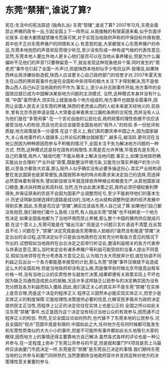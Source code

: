 # 东莞“禁猪",谁说了算?

宪在:生活中的宪法踪迹 (独角扎丛)
东莞“禁猪",谁说了算?
2007年12月,东莞全面禁止养猪的政令一出,引起全国上下一阵热议.从我接触的有限渠道来看,似乎负面评论居多.论者大都质疑禁猪令荒唐可笑,对于实现当地政府声称的环保目标作用有限,其中也不乏对东莞养猪户的同情和关心.有意思的是,大家都很关心东莞养猪户的命运,东莞本地抱怨的声音却反而很少听见,至少没有形成一种有成气候的代表性意见.显然,东莞本地人要比外地人更关心他们是否可以在当地从事养猪业,但是为什么偏偏听不见他们的声音?只要稍留意一下,就会发现这种现象绝非个案.同时发生的“周老虎"事件也引起了全国一片声讨,但是陕西本地却似乎少有抗议声.按理说,如果陕西林业局涉嫌协助造假,陕西人应该更关心自己政府部门的信誉才对.2007年夏天发生在山西的黑砖窑事件也是在全国和中央领导的极大关注下才得到解决,而不是依靠山西人自己纠正当地政府的不作为.事实上,至少从孙志刚事件开始,地方事件的全国效应就已成为中国解决某些地方问题的主流模式.
当然,这种模式本身并没有什么错.“中国"虽然很大,但实际上就是由各个地方组成的,地方事件也就是全国事件,因而让全国人民去关注东莞的养猪,陕西的老虎或山西的人权本来是天经地义的.前些年,曾有北京市民申请全国人大常委会审查黑龙江婚检条例的合宪性,而并没有人认为他们是在“多管闲事".在一个言论自由的公民社会,政府政策的理性依据不仅应该接受当地人的检验,而且也完全应该接受全国各地的“局外人"的检验.多一份批评和质疑,地方政策就多一分谨慎.在这个意义上,我们真的要庆幸中国之大,因为国家越大,关心各地事件的人就越多,公共论坛的舞台就越宽广,越多元,越活跃.更何况在当地公民因为种种原因而参与不积极的情况下,全国关注不失为解决地方问题的一种方式.
然而,这种模式还是存在固有的局限性.东莞是否允许养猪,毕竟首先是东莞人自己的事情,局外人“越俎代庖"不能从根本上解决当地问题.事实上,如果当地政府确实能出台合理的“产业升级"政策,既能整治环境污染,又能充分落实养猪户的生计问题,以至各方都皆大欢喜,那么局外人似乎确实没有必要多操这份心.其实产业结构调整在发达国家也是家常便饭,各国按照本地的特点和需求来决定自己的选择,而选择必然意味着有得有失.譬如新加坡当年就选择放弃种植业和粮食生产,从其他国家进口粮食,重点扶持商业和高科技.当然,在作出此类决策之前,政府必须仔细权衡利弊得失,并保证原来的农民不会因为国家产业调整而吃亏,至少不能剥夺他们的基本生计.历史证明新加坡选择的道路是成功的,当地人也从结构调整所促进的经济发展中得到实惠.因此,东莞是否应该“禁猪",确实应该由东莞人自己说了算.如果他们自己都没有抱怨,我们替他们着什么急呢.(当然,有人指出东莞“禁猪"也不纯粹是一个地方性决定.如果全国各地都为了当地环境而禁止养猪,那么整个中国的猪肉供应就成问题.在这个意义上,东莞可能是在“输出污染".但是这个问题只言片语说不清楚,在此暂且不论.)
问题在于,“禁猪"决定究竟是由东莞哪些人拍板的?虽然没有报道“禁猪"决定出台的全过程,这项决定似乎只是由当地政府在没有充分听取各方意见的情况下作出的.试想假如当地政府在出台决定之前举行听证会,邀请利益相关的各方代表参与并表达意见,那么当时肯定会有诸多养猪户等利益可能受损的当事人提出不同意见.假如当地领导在充分考虑各方意见之后,认为阻力太大而放弃计划,或在协调不同利益之后出台一个各方都能基本接受的计划,那么东莞“禁猪"事件压根就不会造成这么大的全国反响.但是当地政府却没有这么做,而是像早些时候北京市提高出租车价格一样,没有当地公众的实质性参与就匆忙决策,结果即便有关政策实际上不坏也因为缺乏沟通而造成民众的抵触,况且许多这样缺乏公民参与的决定确实因为没有充分顾及各方利益而陷入僵局.因此,我们真正关心的其实并不是东莞“禁猪"在实体上是否合理,而是这个决定的程序正义.程序正义固然未必能实现实体正义,但至少是实体正义的制度保障.它能给理性决策提供必要的信息,化解官民矛盾并为政府决定提供民主正当性,而程序上公正的决定往往在实体上也是公正的.全国之所以如此关注东莞“禁猪"事件,也正是因为这个决定没有经过当地公众的有效参与,因而通不过程序正义的检验.
然而,无论全国议论如何热烈,也代替不了东莞本地的公民参与.况且全国的“视点"范围毕竟是有限的.中国如此之大,任何地方在任何时候都可能发生和东莞性质类似的大大小小的事件,但是不可能所有事件都如此长久地吸引大家的眼球,因而地方上的事情还得主要靠地方自己解决.虽然各式各样的评论也是一种公共参与,在一定程度上弥补了东莞公共参与的不足,但是就和厦门PX项目是否上马最终应该由厦门市民决定一样,东莞是否“禁猪"是东莞自己决定的事情.我们期待东莞当地的公共参与和厦门同样热烈,当然更期待当地政府容许并支持这种对地方的决策理性至关重要的参与.